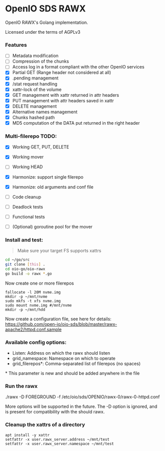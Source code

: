 # OpenIO SDS RAWX

OpenIO RAWX's Golang implementation.

Licensed under the terms of AGPLv3

### Features

  * [ ] Metadata modification
  * [ ] Compression of the chunks
  * [ ] Access log in a format compliant with the other OpenIO services
  * [x] Partial GET (Range header not considered at all)
  * [x] .pending management
  * [x] /stat request handling
  * [x] xattr-lock of the volume
  * [x] GET management with xattr returned in attr headers
  * [x] PUT management with attr headers saved in xattr
  * [x] DELETE management
  * [x] Alternative names management
  * [x] Chunks hashed path
  * [x] MD5 computation of the DATA put returned in the right header

### Multi-filerepo TODO:
  * [x] Working GET, PUT, DELETE
  * [x] Working mover
  * [ ] Working HEAD
  * [x] Harmonize: support single filerepo
  * [x] Harmonize: old arguments and conf file
  * [ ] Code cleanup
  * [ ] Deadlock tests
  * [ ] Functional tests
  * [ ] (Optional) goroutine pool for the mover


### Install and test:

> Make sure your target FS supports xattrs

```sh
cd ~/go/src
git clone [this] .
cd oio-go/oio-rawx
go build -o rawx *.go
```

Now create one or more filerepos

```
fallocate -l 20M nvme.img
mkdir -p ~/mnt/nvme
sudo mkfs -t xfs nvme.img
sudo mount nvme.img #/mnt/nvme
mkdir -p ~/mnt/hdd
```

Now create a configuration file, see here for details:
https://github.com/open-io/oio-sds/blob/master/rawx-apache2/httpd.conf.sample

### Available config options:

- Listen: Address on which the rawx should listen
- grid_namespace: Namespace on which to operate
- grid_filerepos*: Comma-separated list of filerepos (no spaces)

\* This parameter is new and should be added anywhere in the file

### Run the rawx

./rawx -D FOREGROUND -f /etc/oio/sds/OPENIO/rawx-0/rawx-0-httpd.conf

More options will be supported in the future. The -D option is ignored, and is present for compatibility with the should
rawx.

### Cleanup the xattrs of a directory

```
apt install -y xattr
setfattr -x user.rawx_server.address ~/mnt/test
setfattr -x user.rawx_server.namespace ~/mnt/test
```
